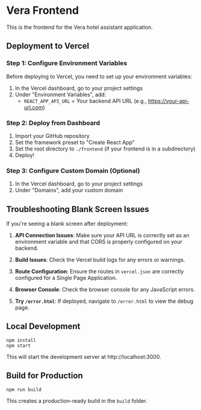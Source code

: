 # Vera Frontend

This is the frontend for the Vera hotel assistant application.

## Deployment to Vercel

### Step 1: Configure Environment Variables

Before deploying to Vercel, you need to set up your environment variables:

1. In the Vercel dashboard, go to your project settings
2. Under "Environment Variables", add:
   - `REACT_APP_API_URL` = Your backend API URL (e.g., https://your-api-url.com)

### Step 2: Deploy from Dashboard

1. Import your GitHub repository
2. Set the framework preset to "Create React App"
3. Set the root directory to `./frontend` (if your frontend is in a subdirectory)
4. Deploy!

### Step 3: Configure Custom Domain (Optional)

1. In the Vercel dashboard, go to your project settings
2. Under "Domains", add your custom domain

## Troubleshooting Blank Screen Issues

If you're seeing a blank screen after deployment:

1. **API Connection Issues**: Make sure your API URL is correctly set as an environment variable and that CORS is properly configured on your backend.

2. **Build Issues**: Check the Vercel build logs for any errors or warnings.

3. **Route Configuration**: Ensure the routes in `vercel.json` are correctly configured for a Single Page Application.

4. **Browser Console**: Check the browser console for any JavaScript errors.

5. **Try `/error.html`**: If deployed, navigate to `/error.html` to view the debug page.

## Local Development

```
npm install
npm start
```

This will start the development server at http://localhost:3000.

## Build for Production

```
npm run build
```

This creates a production-ready build in the `build` folder. 